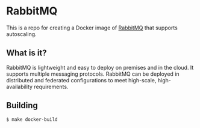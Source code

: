 # RabbitMQ


This is a repo for creating a Docker image of [RabbitMQ](https://www.rabbitmq.com) that supports autoscaling.       

## What is it?

RabbitMQ is lightweight and easy to deploy on premises and in the cloud. It supports multiple messaging protocols. RabbitMQ can be deployed in distributed and federated configurations to meet high-scale, high-availability requirements.


## Building

```
$ make docker-build
```
